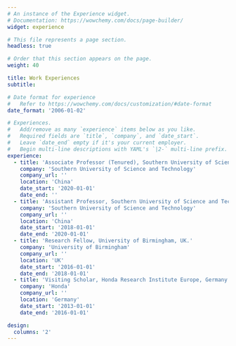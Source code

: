 ```yaml
---
# An instance of the Experience widget.
# Documentation: https://wowchemy.com/docs/page-builder/
widget: experience

# This file represents a page section.
headless: true

# Order that this section appears on the page.
weight: 40

title: Work Experiences
subtitle:

# Date format for experience
#   Refer to https://wowchemy.com/docs/customization/#date-format
date_format: '2006-01-02'

# Experiences.
#   Add/remove as many `experience` items below as you like.
#   Required fields are `title`, `company`, and `date_start`.
#   Leave `date_end` empty if it's your current employer.
#   Begin multi-line descriptions with YAML's `|2-` multi-line prefix.
experience:
  - title: 'Associate Professor (Tenured), Southern University of Science and Technology, China'
    company: 'Southern University of Science and Technology'
    company_url: ''
    location: 'China'
    date_start: '2020-01-01'
    date_end: ''
  - title: 'Assistant Professor, Southern University of Science and Technology, China.'
    company: 'Southern University of Science and Technology'
    company_url: ''
    location: 'China'
    date_start: '2018-01-01'
    date_end: '2020-01-01'
  - title: 'Research Fellow, University of Birmingham, UK.'
    company: 'University of Birmingham'
    company_url: ''
    location: 'UK'
    date_start: '2016-01-01'
    date_end: '2018-01-01'
  - title: 'Visiting Scholar, Honda Research Institute Europe, Germany.'
    company: 'Honda'
    company_url: ''
    location: 'Germany'
    date_start: '2013-01-01'
    date_end: '2016-01-01'

design:
  columns: '2'
---
```


